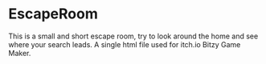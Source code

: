 # EscapeRoom
This is a small and short escape room, try to look around the home and see where your search leads. A single html file used for itch.io Bitzy Game Maker.
